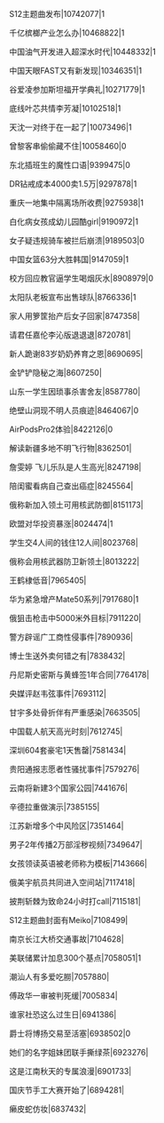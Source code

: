 S12主题曲发布|10742077|1

千亿槟榔产业怎么办|10468822|1

中国油气开发进入超深水时代|10448332|1

中国天眼FAST又有新发现|10346351|1

谷爱凌参加斯坦福开学典礼|10271779|1

底线叶芯共情李芳凝|10102518|1

天沈一对终于在一起了|10073496|1

曾黎客串偷偷藏不住|10058460|0

东北插班生的魔性口语|9399475|0

DR钻戒成本4000卖1.5万|9297878|1

重庆一地集中隔离场所收费|9275938|1

白化病女孩成幼儿园酷girl|9190972|1

女子疑违规骑车被拦后崩溃|9189503|0

中国女篮63分大胜韩国|9147059|1

校方回应教官逼学生喝烟灰水|8908979|0

太阳队老板宣布出售球队|8766336|1

家人用箩筐抬产后女子回家|8747358|

请君任嘉伦李沁版退退退|8720781|

新人跪谢83岁奶奶养育之恩|8690695|

金铲铲隐秘之海|8607250|

山东一学生因琐事杀害舍友|8587780|

绝壁山洞现不明人员痕迹|8464067|0

AirPodsPro2体验|8422126|0

解读新疆多地不明飞行物|8362501|

詹雯婷 飞儿乐队是人生高光|8247198|

陪闺蜜看病自己查出癌症|8245564|

俄称新加入领土可用核武防御|8151173|

欧盟对华投资暴涨|8024474|1

学生交4人间的钱住12人间|8023768|

俄称会用核武器防卫新领土|8013222|

王鹤棣低音|7965405|

华为紧急增产Mate50系列|7917680|1

俄狙击枪击中5000米外目标|7911220|

警方辟谣广工商性侵事件|7890936|

博士生送外卖何错之有|7838432|

丹尼斯史密斯与黄蜂签1年合同|7764178|

央媒评赵韦弦事件|7693112|

甘宇多处骨折伴有严重感染|7663505|

中国载人航天高光时刻|7612745|

深圳604套豪宅1天售罄|7581434|

贵阳通报志愿者性骚扰事件|7579276|

云南将新建3个国家公园|7441676|

辛德拉重做演示|7385155|

江苏新增多个中风险区|7351464|

男子2年传播2万部淫秽视频|7349647|

女孩领读英语被老师称为模板|7143666|

俄美宇航员共同进入空间站|7117418|

披荆斩棘为致命24小时打call|7115181|

S12主题曲封面有Meiko|7108499|

南京长江大桥交通事故|7104628|

美联储累计加息300个基点|7058051|1

潮汕人有多爱吃朥|7057880|

傅政华一审被判死缓|7005834|

谁家社恐这么过生日|6941386|

爵士将博扬交易至活塞|6938502|0

她们的名字姐妹团联手撕绿茶|6923276|

这是江南秋天的专属浪漫|6901733|

国庆节手工大赛开始了|6894281|

癞皮蛇仿妆|6837432|

